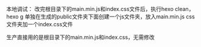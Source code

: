 本地调试：
改完根目录下的main.min.js和index.css文件后，执行hexo clean，hexo g
单独在生成的public文件夹下面创建一个js文件夹，放入main.min.js
css文件夹加一个index.css文件

生产直接用的是根目录下的main.min.js和index.css，无需修改

